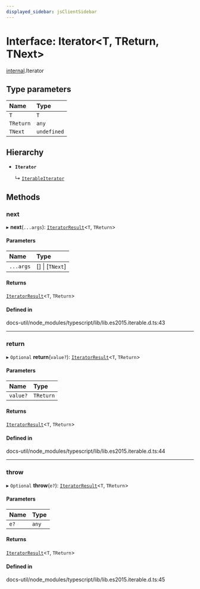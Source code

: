 ```yaml
---
displayed_sidebar: jsClientSidebar
---
```


# Interface: Iterator<T, TReturn, TNext\>

[internal](../modules/internal-8.md).Iterator

## Type parameters

| Name | Type |
| :------ | :------ |
| `T` | `T` |
| `TReturn` | `any` |
| `TNext` | `undefined` |

## Hierarchy

- **`Iterator`**

  ↳ [`IterableIterator`](internal-8.IterableIterator.md)

## Methods

### next

▸ **next**(`...args`): [`IteratorResult`](../modules/internal-8.md#iteratorresult)<`T`, `TReturn`\>

#### Parameters

| Name | Type |
| :------ | :------ |
| `...args` | [] \| [`TNext`] |

#### Returns

[`IteratorResult`](../modules/internal-8.md#iteratorresult)<`T`, `TReturn`\>

#### Defined in

docs-util/node_modules/typescript/lib/lib.es2015.iterable.d.ts:43

___

### return

▸ `Optional` **return**(`value?`): [`IteratorResult`](../modules/internal-8.md#iteratorresult)<`T`, `TReturn`\>

#### Parameters

| Name | Type |
| :------ | :------ |
| `value?` | `TReturn` |

#### Returns

[`IteratorResult`](../modules/internal-8.md#iteratorresult)<`T`, `TReturn`\>

#### Defined in

docs-util/node_modules/typescript/lib/lib.es2015.iterable.d.ts:44

___

### throw

▸ `Optional` **throw**(`e?`): [`IteratorResult`](../modules/internal-8.md#iteratorresult)<`T`, `TReturn`\>

#### Parameters

| Name | Type |
| :------ | :------ |
| `e?` | `any` |

#### Returns

[`IteratorResult`](../modules/internal-8.md#iteratorresult)<`T`, `TReturn`\>

#### Defined in

docs-util/node_modules/typescript/lib/lib.es2015.iterable.d.ts:45
